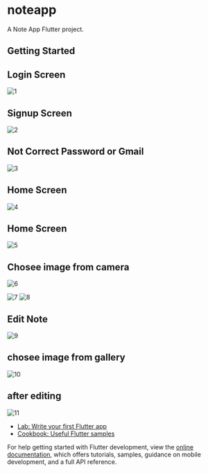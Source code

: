 # noteapp

A Note App Flutter project.

## Getting Started


## Login Screen
![1](https://github.com/HassanNafed/NoteApp/assets/128227283/2dd094c5-5c9a-4bf1-ae01-96bcf0e3d354)
## Signup Screen
![2](https://github.com/HassanNafed/NoteApp/assets/128227283/2c43666a-0dbd-4b78-89fa-1f66ef561e5b)
## Not Correct Password or Gmail
![3](https://github.com/HassanNafed/NoteApp/assets/128227283/2936c479-8ba3-4fff-afef-caf98909d13f)
## Home Screen
![4](https://github.com/HassanNafed/NoteApp/assets/128227283/d1034079-d718-4947-b0bf-26f1d7bd9468)
## Home Screen
![5](https://github.com/HassanNafed/NoteApp/assets/128227283/06a419e6-d4bf-45b8-87e2-4952cb38c6b0)
## Chosee image from camera
![6](https://github.com/HassanNafed/NoteApp/assets/128227283/384847ff-bee1-499c-bd85-56d11d14c779)

![7](https://github.com/HassanNafed/NoteApp/assets/128227283/a4c50a48-e8dc-4396-95ea-5b4bf075825a)
![8](https://github.com/HassanNafed/NoteApp/assets/128227283/3bf088b4-6a60-4a14-9be0-ed1ebbc3ff06)
## Edit Note
![9](https://github.com/HassanNafed/NoteApp/assets/128227283/d05f5e18-2a2e-4065-af1b-4f5e0b38e0f6)
## chosee image from gallery
![10](https://github.com/HassanNafed/NoteApp/assets/128227283/f4508e0f-eaee-4554-8519-3e3f8426c698)
## after editing
![11](https://github.com/HassanNafed/NoteApp/assets/128227283/5f4ba446-025a-414a-b128-7c46ce68ac8f)

- [Lab: Write your first Flutter app](https://docs.flutter.dev/get-started/codelab)
- [Cookbook: Useful Flutter samples](https://docs.flutter.dev/cookbook)

For help getting started with Flutter development, view the
[online documentation](https://docs.flutter.dev/), which offers tutorials,
samples, guidance on mobile development, and a full API reference.
